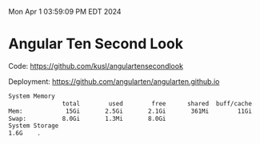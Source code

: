 Mon Apr  1 03:59:09 PM EDT 2024

# Angular Ten Second Look

Code: https://github.com/kusl/angulartensecondlook

Deployment: https://github.com/angularten/angularten.github.io

```bash
System Memory
               total        used        free      shared  buff/cache   available
Mem:            15Gi       2.5Gi       2.1Gi       361Mi        11Gi        12Gi
Swap:          8.0Gi       1.3Mi       8.0Gi
System Storage
1.6G	.
